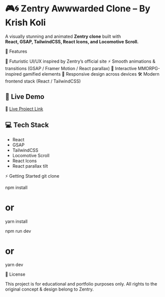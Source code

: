 # 🎮🌀 Zentry Awwwarded Clone – By Krish Koli

A visually stunning and animated **Zentry clone** built with  
**React, GSAP, TailwindCSS, React Icons, and Locomotive Scroll.**

🚀 Features

🎨 Futuristic UI/UX inspired by Zentry’s official site
⚡ Smooth animations & transitions (GSAP / Framer Motion / React parallax)
🧩 Interactive MMORPG-inspired gamified elements
📱 Responsive design across devices
🛠️ Modern frontend stack (React / TailwindCSS)

## 🚀 Live Demo  
🔗 [Live Project Link](https://zentry-metagame-clone-five.vercel.app/)

## 💻 Tech Stack
- React
- GSAP
- TailwindCSS
- Locomotive Scroll
- React Icons
- React parallax tilt

⚡ Getting Started
git clone


npm install
# or
yarn install

npm run dev
# or
yarn dev


📜 License

This project is for educational and portfolio purposes only. All rights to the original concept & design belong to Zentry.
